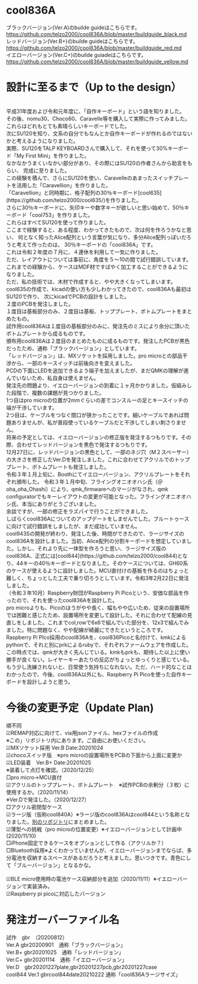 # cool836A
ブラックバージョン(Ver.A)のbuilde guideはこちらです。<br>
https://github.com/telzo2000/cool836A/blob/master/buildguide_black.md
<br>
レッドバージョン(Ver.B+)のbuilde guideはこちらです。<br>
https://github.com/telzo2000/cool836A/blob/master/buildguide_red.md
<br>
イエローバージョン(Ver.C+)のbuilde guiadeはこちらです。<br>
https://github.com/telzo2000/cool836A/blob/master/buildguide_yellow.md
<br>

# 設計に至るまで（Up to the design）
<br>
平成31年度および令和元年度に、「自作キーボード」という語を知りました。<br>
その後、nomu30、Choco60、Caravelle等を購入して実際に作ってみました。<br>
これらはどれもとても素晴らしいキーボードでした。<br>
次にSU120を知り、文系の自分でもなんとか自作キーボードが作れるのではないかと考えるようになりました。<br>
実際、SU120をTALP KEYBOARDさんで購入して、それを使って30%キーボード「My First Mini」を作りました。<br>
なかなかうまくいなかい部分があり、その際にはSU120の作者さんから助言をもらい、
完成に至りました。<br>
この経験を積んで、さらにSU120を使い、Caravelleのあまったスイッチプレートを活用した「Caravellion」を作りました。<br>
「Caravellion」と同時期に、格子配列の30％キーボード[cool635](https://github.com/telzo2000/cool635/)を作りました。<br>
さらに30％キーボードに、矢印キーや数字キーが欲しいと思い始めて、50％キーボード「cool753」を作りました。<br>
これらはすべてSU120を使って作りました。<br>
ここまで経験すると、ある程度、わかってきたもので、次は何を作ろうかなと思い、
何となく知ったAlice配列という言葉が気になり、多分Alice配列っぽいだろうと考えて作ったのは、
30％キーボードの「cool836A」です。<br>
これは令和２年度の７月に、４連休を利用して一気に作りました。<br>
ただ、レイアウトについては事前に、角度を５〜10の間で試行錯誤しています。<br>
これまでの経験から、ケースはMDF材ですばやく加工することができるようになりました。<br>
ただ、私の技術では、木材で作成すると、やや大きくなってしまいます。<br>
cool635の作成で、kicadの使い方も少しわかってきたので、cool836Aも最初はSU120で作り、
次にkicadでPCBの設計をしました。<br>２度のPCBを発注しました。<br>
１度目は基板部分のみ、２度目は基板、トッププレート、ボトムプレートをまとめたもの。<br>
試作用cool836Aは１度目の基板部分のみに、発注先のミスにより余分に頂いたボトムプレートから成るものです。<br>
頒布用cool836Aは２度目のまとめたものに成るものです。発注したPCBが黒色だったため、通称「ブラックバージョン」としています。<br>
「レッドバージョン」は、MXソケットを採用しました。pro microとの部品干渉から、一部のキースイッチは前後向きを変えました。<br>
PCDの下面にLEDを追加できるよう端子を加えましたが、まだQMKの理解が進んでいないため、私自身は使えません。<br>
発注先の問題より、イエローバージョンの到着に１ヶ月かかりました。仮組みした段階で、複数の課題が見つかりました。<br>
1つ目はpro microの位置が2mmぐらいの差でコンスルーの足とキースイッチの端が干渉しています。<br>
2つ目は、ケーブルをつなぐ間口が狭かったことです。細いケーブルであれば問題ありませんが、私が普段使っているケーブルだと干渉してしまい刺さりません。<br>
将来の予定としては、イエローバージョンの修正版を発注するつもりです。その際、合わせてレッドバージョンを黒色で発注するつもりです。<br>
12月27日に、レッドバージョンの黒色として、一部のネジ穴（M２スペーサー）の大きさを修正したVer.Dを発注しました。これに合わせてアクリルでのトッププレート、ボトムプレートも発注しました。<br>
令和３年１月上旬に、Boothにてイエローバージョン、アクリルプレートをそれぞれ頒布した。
令和３年１月中旬、フライングオニオオハシ氏（＠oha_oha_Ohashi）により、qmk_firmwareへのマージがなされ、qmk configuratorでもキーレイアウトの変更が可能となった。フライングオニオオハシ氏、本当にありがとうございました。<br>
余談ですが、一部の修正をラズパイで行うことができました。<br>
しばらくcool836Aについてのアップデートをしませんでした。ブルートゥースに向けて試行錯誤をしましたが、まだ成功していません。<br>
cool943Sの開発が終わり、発注した後、時間ができたので、ラージサイズのcool836Aを設計しました。当初、Alice配列の分割キーボードを想定していました。しかし、それより先に一体型を作ろうと思い、ラージサイズ版のcool836A、正式には[cool844](https://github.com/telzo2000/cool844)となり、44キーの40％キーボードとなりました。そのケースについては、GH60系のケースが使えるように設計しました。MCU直付けの基板を作るのはちょっと難しく、ちょっとした工夫で乗り切ろうとしています。令和3年2月22日に発注しました。<br>
（令和３年10月）Raspberry財団がRaspberry Pi Picoという、安価な部品を作ったので、それを使ったcool836Aを設計した。<br>
 pro microよりも、Picoのほうがやや長く、幅もやや広いため、従来の設置場所では困難と感じたため、設置場所を変更して設計した。それに合わせて配線の見直しをしました。これまでcol,rowで6x6で組んでいた部分を、12x3で組んでみました。特に問題なく、やや配線が綺麗にできたというところです。<br>
 Raspberry Pi PIco採用のcool836Aを、cool836Picoと名付けて、kmkによるpythonで、それと別にprkによるrubyで、それぞれファームウェアを作成した。この時点では、qmkが大きく先んじている。kmkもprkも、期待した以上に使い勝手が良くない。レイヤーキーあたりの反応がちょっとゆっくりと感じている。もう少し洗練されないと、日常使う気持ちになれない。ただ、ハード的なことはわかったので、今後、cool836A以外にも、Raspberry Pi Picoを使った自作キーボードを設計しようと思う。

# 今後の変更予定（Update Plan)
順不同<br>
☑︎REMAP対応に向けて、via用jsonファイル、hexファイルの作成<br>
※この」リポジトリ内にあります。ご自由にお使いください。<br>
☑MXソケット採用 Ver.B Date:20201024<br>
☑︎chocoスイッチ版　※pro microの設置場所をPCBの下面から上面に変更か<br>
☑LED装着　Ver.B+ Date:20201025<br>
※装着して点灯を確認。（2020/12/25）<br>
□pro micro→MCU直付<br>
☑アクリルのトッププレート、ボトムプレート　※試作PCBの余剰分（３枚）に使用するか。（2020/11/14）<br>
※Ver.Dで発注した。（2020/12/27）<br>
□アクリル密閉型ケース<br>
☑ラージ版（仮称cool840A）※ラージ版のcool836Aはcool844という名称となりました。[別のリポジトリ](https://github.com/telzo2000/cool844/blob/main/README.md)にまとめました。<br>
☑薄型への挑戦（pro microの位置変更）※イエローバージョンとして計画中(2020/11/10)<br>
□iPhone固定できるケースをオプションとして作る（アクリルか？）<br>
□Bluetooth採用※よくわかっていませんが、イエローバージョンまでならば、多分電池を収納するスペースがあるだろうと考えました。思いつきです。青色にして「ブルーバージョン」となるかな。<br><br>
☑BLE micro使用時の電池ケース収納部分を追加（2020/11/11）※イエローバージョンで実装済み。<br>
☑︎Raspberry pi picoに対応したバージョン<br>


# 発注ガーバーファイル名
試作　gbr　（20200812）<br>
Ver.A gbr20200901　通称「ブラックバージョン」<br>
Ver.B+ gbr20201025　通称「レッドバージョン」<br>
Ver.C+ gbr20201114　通称「イエローバージョン」<br>
Ver.D　gbr20201227plate,gbr20201227pcb,gbr20201227case<br>
cool844 Ver.1 gbrcool844date20210222 通称「cool836Aラージサイズ」<br>


